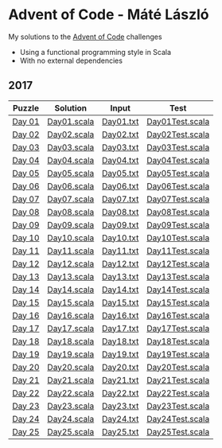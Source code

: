 # Advent of Code - Máté László
My solutions to the [Advent of Code](https://adventofcode.com/) challenges
- Using a functional programming style in Scala
- With no external dependencies

## 2017

| Puzzle                                         | Solution                                                                 | Input                                          | Test                                                                             |
| :--------------------------------------------: | :----------------------------------------------------------------------: | :--------------------------------------------: | :------------------------------------------------------------------------------: |
| [Day 01](https://adventofcode.com/2017/day/1)  | [Day01.scala](src/main/scala/com/lmat/adventofcode/year2017/Day01.scala) | [Day01.txt](src/main/resources/2017/Day01.txt) | [Day01Test.scala](src/test/scala/com/lmat/adventofcode/year2017/Day01Test.scala) |
| [Day 02](https://adventofcode.com/2017/day/2)  | [Day02.scala](src/main/scala/com/lmat/adventofcode/year2017/Day02.scala) | [Day02.txt](src/main/resources/2017/Day02.txt) | [Day02Test.scala](src/test/scala/com/lmat/adventofcode/year2017/Day02Test.scala) |
| [Day 03](https://adventofcode.com/2017/day/3)  | [Day03.scala](src/main/scala/com/lmat/adventofcode/year2017/Day03.scala) | [Day03.txt](src/main/resources/2017/Day03.txt) | [Day03Test.scala](src/test/scala/com/lmat/adventofcode/year2017/Day03Test.scala) |
| [Day 04](https://adventofcode.com/2017/day/4)  | [Day04.scala](src/main/scala/com/lmat/adventofcode/year2017/Day04.scala) | [Day04.txt](src/main/resources/2017/Day04.txt) | [Day04Test.scala](src/test/scala/com/lmat/adventofcode/year2017/Day04Test.scala) |
| [Day 05](https://adventofcode.com/2017/day/5)  | [Day05.scala](src/main/scala/com/lmat/adventofcode/year2017/Day05.scala) | [Day05.txt](src/main/resources/2017/Day05.txt) | [Day05Test.scala](src/test/scala/com/lmat/adventofcode/year2017/Day05Test.scala) |
| [Day 06](https://adventofcode.com/2017/day/6)  | [Day06.scala](src/main/scala/com/lmat/adventofcode/year2017/Day06.scala) | [Day06.txt](src/main/resources/2017/Day06.txt) | [Day06Test.scala](src/test/scala/com/lmat/adventofcode/year2017/Day06Test.scala) |
| [Day 07](https://adventofcode.com/2017/day/7)  | [Day07.scala](src/main/scala/com/lmat/adventofcode/year2017/Day07.scala) | [Day07.txt](src/main/resources/2017/Day07.txt) | [Day07Test.scala](src/test/scala/com/lmat/adventofcode/year2017/Day07Test.scala) |
| [Day 08](https://adventofcode.com/2017/day/8)  | [Day08.scala](src/main/scala/com/lmat/adventofcode/year2017/Day08.scala) | [Day08.txt](src/main/resources/2017/Day08.txt) | [Day08Test.scala](src/test/scala/com/lmat/adventofcode/year2017/Day08Test.scala) |
| [Day 09](https://adventofcode.com/2017/day/9)  | [Day09.scala](src/main/scala/com/lmat/adventofcode/year2017/Day09.scala) | [Day09.txt](src/main/resources/2017/Day09.txt) | [Day09Test.scala](src/test/scala/com/lmat/adventofcode/year2017/Day09Test.scala) |
| [Day 10](https://adventofcode.com/2017/day/10) | [Day10.scala](src/main/scala/com/lmat/adventofcode/year2017/Day10.scala) | [Day10.txt](src/main/resources/2017/Day10.txt) | [Day10Test.scala](src/test/scala/com/lmat/adventofcode/year2017/Day10Test.scala) |
| [Day 11](https://adventofcode.com/2017/day/11) | [Day11.scala](src/main/scala/com/lmat/adventofcode/year2017/Day11.scala) | [Day11.txt](src/main/resources/2017/Day11.txt) | [Day11Test.scala](src/test/scala/com/lmat/adventofcode/year2017/Day11Test.scala) |
| [Day 12](https://adventofcode.com/2017/day/12) | [Day12.scala](src/main/scala/com/lmat/adventofcode/year2017/Day12.scala) | [Day12.txt](src/main/resources/2017/Day12.txt) | [Day12Test.scala](src/test/scala/com/lmat/adventofcode/year2017/Day12Test.scala) |
| [Day 13](https://adventofcode.com/2017/day/13) | [Day13.scala](src/main/scala/com/lmat/adventofcode/year2017/Day13.scala) | [Day13.txt](src/main/resources/2017/Day13.txt) | [Day13Test.scala](src/test/scala/com/lmat/adventofcode/year2017/Day13Test.scala) |
| [Day 14](https://adventofcode.com/2017/day/14) | [Day14.scala](src/main/scala/com/lmat/adventofcode/year2017/Day14.scala) | [Day14.txt](src/main/resources/2017/Day14.txt) | [Day14Test.scala](src/test/scala/com/lmat/adventofcode/year2017/Day14Test.scala) |
| [Day 15](https://adventofcode.com/2017/day/15) | [Day15.scala](src/main/scala/com/lmat/adventofcode/year2017/Day15.scala) | [Day15.txt](src/main/resources/2017/Day15.txt) | [Day15Test.scala](src/test/scala/com/lmat/adventofcode/year2017/Day15Test.scala) |
| [Day 16](https://adventofcode.com/2017/day/16) | [Day16.scala](src/main/scala/com/lmat/adventofcode/year2017/Day16.scala) | [Day16.txt](src/main/resources/2017/Day16.txt) | [Day16Test.scala](src/test/scala/com/lmat/adventofcode/year2017/Day16Test.scala) |
| [Day 17](https://adventofcode.com/2017/day/17) | [Day17.scala](src/main/scala/com/lmat/adventofcode/year2017/Day17.scala) | [Day17.txt](src/main/resources/2017/Day17.txt) | [Day17Test.scala](src/test/scala/com/lmat/adventofcode/year2017/Day17Test.scala) |
| [Day 18](https://adventofcode.com/2017/day/18) | [Day18.scala](src/main/scala/com/lmat/adventofcode/year2017/Day18.scala) | [Day18.txt](src/main/resources/2017/Day18.txt) | [Day18Test.scala](src/test/scala/com/lmat/adventofcode/year2017/Day18Test.scala) |
| [Day 19](https://adventofcode.com/2017/day/19) | [Day19.scala](src/main/scala/com/lmat/adventofcode/year2017/Day19.scala) | [Day19.txt](src/main/resources/2017/Day19.txt) | [Day19Test.scala](src/test/scala/com/lmat/adventofcode/year2017/Day19Test.scala) |
| [Day 20](https://adventofcode.com/2017/day/20) | [Day20.scala](src/main/scala/com/lmat/adventofcode/year2017/Day20.scala) | [Day20.txt](src/main/resources/2017/Day20.txt) | [Day20Test.scala](src/test/scala/com/lmat/adventofcode/year2017/Day20Test.scala) |
| [Day 21](https://adventofcode.com/2017/day/21) | [Day21.scala](src/main/scala/com/lmat/adventofcode/year2017/Day21.scala) | [Day21.txt](src/main/resources/2017/Day21.txt) | [Day21Test.scala](src/test/scala/com/lmat/adventofcode/year2017/Day21Test.scala) |
| [Day 22](https://adventofcode.com/2017/day/22) | [Day22.scala](src/main/scala/com/lmat/adventofcode/year2017/Day22.scala) | [Day22.txt](src/main/resources/2017/Day22.txt) | [Day22Test.scala](src/test/scala/com/lmat/adventofcode/year2017/Day22Test.scala) |
| [Day 23](https://adventofcode.com/2017/day/23) | [Day23.scala](src/main/scala/com/lmat/adventofcode/year2017/Day23.scala) | [Day23.txt](src/main/resources/2017/Day23.txt) | [Day23Test.scala](src/test/scala/com/lmat/adventofcode/year2017/Day23Test.scala) |
| [Day 24](https://adventofcode.com/2017/day/24) | [Day24.scala](src/main/scala/com/lmat/adventofcode/year2017/Day24.scala) | [Day24.txt](src/main/resources/2017/Day24.txt) | [Day24Test.scala](src/test/scala/com/lmat/adventofcode/year2017/Day24Test.scala) |
| [Day 25](https://adventofcode.com/2017/day/25) | [Day25.scala](src/main/scala/com/lmat/adventofcode/year2017/Day25.scala) | [Day25.txt](src/main/resources/2017/Day25.txt) | [Day25Test.scala](src/test/scala/com/lmat/adventofcode/year2017/Day25Test.scala) |

